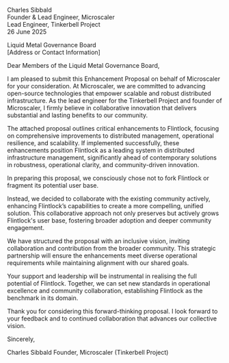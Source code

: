 Charles Sibbald<br>
Founder & Lead Engineer, Microscaler<br>
Lead Engineer, Tinkerbell Project<br>
26 June 2025

Liquid Metal Governance Board<br>
[Address or Contact Information]

Dear Members of the Liquid Metal Governance Board,

I am pleased to submit this Enhancement Proposal on behalf of Microscaler for your consideration. 
At Microscaler, we are committed to advancing open-source technologies that empower scalable and robust 
distributed infrastructure. 
As the lead engineer for the Tinkerbell Project and founder of Microscaler, I firmly believe in 
collaborative innovation that delivers substantial and lasting benefits to our community.

The attached proposal outlines critical enhancements to Flintlock, focusing on comprehensive improvements 
to distributed management, operational resilience, and scalability. If implemented successfully, these 
enhancements position Flintlock as a leading system in distributed infrastructure management, significantly 
ahead of contemporary solutions in robustness, operational clarity, and community-driven innovation.

In preparing this proposal, we consciously chose not to fork Flintlock or fragment its potential user base. 

Instead, we decided to collaborate with the existing community actively, enhancing Flintlock’s capabilities to 
create a more compelling, unified solution. This collaborative approach not only preserves but actively 
grows Flintlock's user base, fostering broader adoption and deeper community engagement.

We have structured the proposal with an inclusive vision, inviting collaboration and contribution from the 
broader community. This strategic partnership will ensure the enhancements meet diverse operational 
requirements while maintaining alignment with our shared goals.

Your support and leadership will be instrumental in realising the full potential of Flintlock. Together, we 
can set new standards in operational excellence and community collaboration, establishing Flintlock 
as the benchmark in its domain.

Thank you for considering this forward-thinking proposal. I look forward to your feedback and to 
continued collaboration 
that advances our collective vision.

Sincerely,

Charles Sibbald
Founder, Microscaler (Tinkerbell Project)
